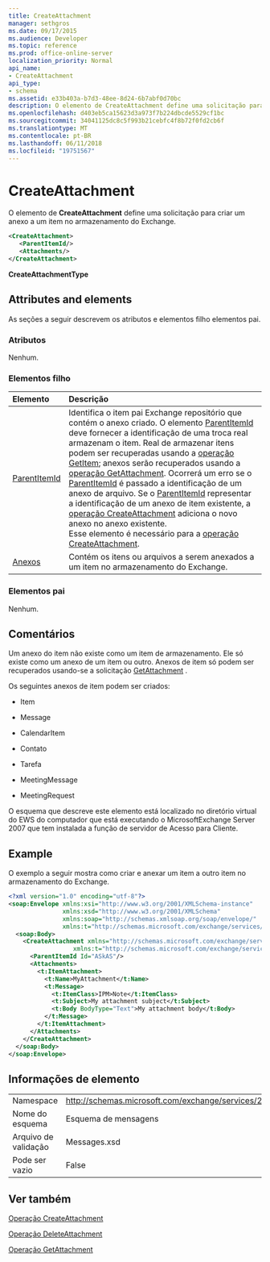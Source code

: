 ```yaml
---
title: CreateAttachment
manager: sethgros
ms.date: 09/17/2015
ms.audience: Developer
ms.topic: reference
ms.prod: office-online-server
localization_priority: Normal
api_name:
- CreateAttachment
api_type:
- schema
ms.assetid: e33b403a-b7d3-48ee-8d24-6b7abf0d70bc
description: O elemento de CreateAttachment define uma solicitação para criar um anexo a um item no armazenamento do Exchange.
ms.openlocfilehash: d403eb5ca15623d3a973f7b224dbcde5529cf1bc
ms.sourcegitcommit: 34041125dc8c5f993b21cebfc4f8b72f0fd2cb6f
ms.translationtype: MT
ms.contentlocale: pt-BR
ms.lasthandoff: 06/11/2018
ms.locfileid: "19751567"
---
```

# <a name="createattachment"></a>CreateAttachment

O elemento de **CreateAttachment** define uma solicitação para criar um anexo a um item no armazenamento do Exchange. 
  
```xml
<CreateAttachment>
   <ParentItemId/>
   <Attachments/>
</CreateAttachment>
```

 **CreateAttachmentType**
## <a name="attributes-and-elements"></a>Attributes and elements

As seções a seguir descrevem os atributos e elementos filho elementos pai.
  
### <a name="attributes"></a>Atributos

Nenhum.
  
### <a name="child-elements"></a>Elementos filho

|**Elemento**|**Descrição**|
|:-----|:-----|
|[ParentItemId](parentitemid.md) <br/> |Identifica o item pai Exchange repositório que contém o anexo criado. O elemento [ParentItemId](parentitemid.md) deve fornecer a identificação de uma troca real armazenam o item. Real de armazenar itens podem ser recuperadas usando a [operação GetItem](getitem-operation.md); anexos serão recuperados usando a [operação GetAttachment](getattachment-operation.md). Ocorrerá um erro se o [ParentItemId](parentitemid.md) é passado a identificação de um anexo de arquivo. Se o [ParentItemId](parentitemid.md) representar a identificação de um anexo de item existente, a [operação CreateAttachment](createattachment-operation.md) adiciona o novo anexo no anexo existente.  <br/> Esse elemento é necessário para a [operação CreateAttachment](createattachment-operation.md).  <br/> |
|[Anexos](attachments-ex15websvcsotherref.md) <br/> |Contém os itens ou arquivos a serem anexados a um item no armazenamento do Exchange.  <br/> |
   
### <a name="parent-elements"></a>Elementos pai

Nenhum.
  
## <a name="remarks"></a>Comentários

Um anexo do item não existe como um item de armazenamento. Ele só existe como um anexo de um item ou outro. Anexos de item só podem ser recuperados usando-se a solicitação [GetAttachment](getattachment.md) . 
  
Os seguintes anexos de item podem ser criados:
  
- Item
    
- Message
    
- CalendarItem
    
- Contato
    
- Tarefa
    
- MeetingMessage
    
- MeetingRequest
    
O esquema que descreve este elemento está localizado no diretório virtual do EWS do computador que está executando o MicrosoftExchange Server 2007 que tem instalada a função de servidor de Acesso para Cliente.
  
## <a name="example"></a>Example

O exemplo a seguir mostra como criar e anexar um item a outro item no armazenamento do Exchange.
  
```XML
<?xml version="1.0" encoding="utf-8"?>
<soap:Envelope xmlns:xsi="http://www.w3.org/2001/XMLSchema-instance"
               xmlns:xsd="http://www.w3.org/2001/XMLSchema"
               xmlns:soap="http://schemas.xmlsoap.org/soap/envelope/"
               xmlns:t="http://schemas.microsoft.com/exchange/services/2006/types">
  <soap:Body>
    <CreateAttachment xmlns="http://schemas.microsoft.com/exchange/services/2006/messages" 
                  xmlns:t="http://schemas.microsoft.com/exchange/services/2006/types">
      <ParentItemId Id="ASkAS"/>
      <Attachments>
        <t:ItemAttachment>
          <t:Name>MyAttachment</t:Name>
          <t:Message>
            <t:ItemClass>IPM>Note</t:ItemClass>
            <t:Subject>My attachment subject</t:Subject>
            <t:Body BodyType="Text">My attachment body</t:Body>
          </t:Message>
        </t:ItemAttachment>
      </Attachments>
    </CreateAttachment>
  </soap:Body>
</soap:Envelope>
```

## <a name="element-information"></a>Informações de elemento

|||
|:-----|:-----|
|Namespace  <br/> |http://schemas.microsoft.com/exchange/services/2006/messages  <br/> |
|Nome do esquema  <br/> |Esquema de mensagens  <br/> |
|Arquivo de validação  <br/> |Messages.xsd  <br/> |
|Pode ser vazio  <br/> |False  <br/> |
   
## <a name="see-also"></a>Ver também



[Operação CreateAttachment](createattachment-operation.md)
  
[Operação DeleteAttachment](deleteattachment-operation.md)
  
[Operação GetAttachment](getattachment-operation.md)

